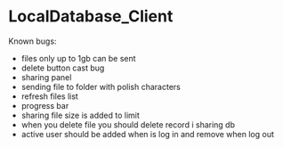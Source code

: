 # LocalDatabase_Client
Known bugs:
- files only up to 1gb can be sent
- delete button cast bug
- sharing panel
- sending file to folder with polish characters
- refresh files list
- progress bar
- sharing file size is added to limit
- when you delete file you should delete record i sharing db
- active user should be added when is log in and remove when log out
